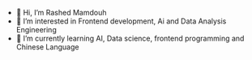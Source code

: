 - 👋 Hi, I’m Rashed Mamdouh
- 👀 I’m interested in Frontend development, Ai and Data Analysis Engineering
- 🌱 I’m currently learning AI, Data science, frontend programming and Chinese Language


<!---
rashedmamdouh/rashedmamdouh is a ✨ special ✨ repository because its `README.md` (this file) appears on your GitHub profile.
You can click the Preview link to take a look at your changes.
--->
